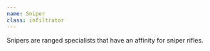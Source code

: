 ```yaml
---
name: Sniper
class: infiltrator
---
```

Snipers are ranged specialists that have an affinity for sniper rifles.
